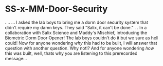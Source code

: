 # SS-x-MM-Door-Security
.
..
...
I asked the lab boys to bring me a dorm door security system that didn't require my damn keys. They said "Salix, it can't be done."
.
.
In a collaboration with Salix Science and Maddy's Mischief, introducing the Biometric Dorm Door Opener! The lab boys couldn't do it but we sure as hell could!
Now for anyone wondering *why* this had to be built, I will answer that question with another question. Why not!?
And for anyone wondering *how* this was built, well, thats why you are listening to this prerecorded message...
